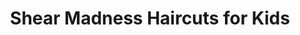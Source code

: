 ---
title: "Shear Madness Haircuts for Kids"
url: /buffalo/shear-madness-haircuts-for-kids/
shop: Friseur
---